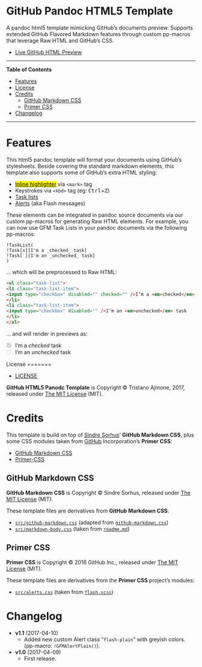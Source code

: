 GitHub Pandoc HTML5 Template
============================

A pandoc html5 template mimicking GitHub’s documents preview. Supports extended GitHub Flavored Markdown features through custom pp-macros that leverage Raw HTML and GitHub’s CSS.

-   [Live GitHub HTML Preview](http://htmlpreview.github.io/?https://github.com/tajmone/pandoc-goodies/blob/master/templates/html5/github/GitHub-Template-Preview.html)

------------------------------------------------------------------------

**Table of Contents**

<!-- #toc -->
-   [Features](#features)
-   [License](#license)
-   [Credits](#credits)
    -   [GitHub Markdown CSS](#github-markdown-css)
    -   [Primer CSS](#primer-css)
-   [Changelog](#changelog)

<!-- /toc -->

------------------------------------------------------------------------

Features
========

This html5 pandoc template will format your documents using GitHub’s stylesheets. Beside covering the standard markdown elements, this template also supports some of GitHub’s extra HTML styling:

-   [<mark>Inline highlighter</mark>](http://primercss.io/type/#inline-text-elements) via `<mark>` tag
-   Keystrokes via `<kbd>` tag (eg: <kbd>Ctrl</kbd>+<kbd>Z</kbd>)
-   [Task lists](https://help.github.com/articles/basic-writing-and-formatting-syntax/#task-lists)
-   [Alerts](http://primercss.io/alerts/) (aka Flash messages)

These elements can be integrated in pandoc source documents via our custom pp-macros for generating Raw HTML elements. For example, you can now use GFM Task Lists in your pandoc documents via the following pp-macros:

    !TaskList(
    !Task[x][I'm a _checked_ task]
    !Task[ ][I'm an _unchecked_ task]
    )

… which will be preprocessed to Raw HTML:

``` html
<ul class="task-list">
<li class="task-list-item">
<input type="checkbox" disabled="" checked="" />I’m a <em>checked</em> task
</li>
<li class="task-list-item">
<input type="checkbox" disabled="" />I’m an <em>unchecked</em> task
</li>
</ul>
```

… and will render in previews as:

<ul class="task-list">
<li class="task-list-item">
<input type="checkbox" disabled="" checked="" />I’m a <em>checked</em> task
</li>
<li class="task-list-item">
<input type="checkbox" disabled="" />I’m an <em>unchecked</em> task
</li>
</ul>
License
=======

-   [LICENSE](./LICENSE)

**GitHub HTML5 Panodc Template** is Copyright © Tristano Ajmone, 2017, released under [The MIT License](./LICENSE) (MIT).

Credits
=======

This template is build on top of [Sindre Sorhus](https://github.com/sindresorhus)’ **GitHub Markdown CSS**, plus some CSS modules taken from [GitHub](https://github.com) Incorporation’s **Primer CSS**:

-   [GitHub Markdown CSS](https://sindresorhus.com/github-markdown-css)
-   [Primer-CSS](http://primercss.io/)

GitHub Markdown CSS
-------------------

**GitHub Markdown CSS** is Copyright © Sindre Sorhus, released under [The MIT License](https://github.com/sindresorhus/github-markdown-css/blob/gh-pages/readme.md) (MIT).

These template files are derivatives from **GitHub Markdown CSS**:

-   [`src/github-markdown.css`](./src/github-markdown.css) (adapted from [`github-markdown.css`](https://github.com/sindresorhus/github-markdown-css/blob/gh-pages/github-markdown.css))
-   [`src/markdown-body.css`](./src/markdown-body.css) (taken from [`readme.md`](https://github.com/sindresorhus/github-markdown-css/blob/gh-pages/readme.md))

Primer CSS
----------

**Primer CSS** is Copyright © 2016 GitHub Inc., released under [The MIT License](https://github.com/primer/primer-css/blob/master/LICENSE) (MIT).

These template files are derivatives from the **Primer CSS** project’s modules:

-   [`src/alerts.css`](./src/alerts.css) (taken from [`flash.scss`](https://github.com/primer/primer-alerts/blob/master/lib/flash.scss))

Changelog
=========

-   **v1.1** (2017-04-10)
    -   Added new custom Alert class “`flash-plain`” with greyish colors. (pp-macro: `!GFMAlertPlain()`).
-   **v1.0** (2017-04-09)
    -   First release.


